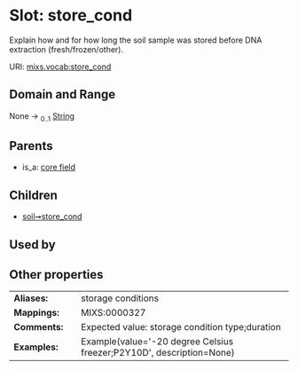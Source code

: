
# Slot: store_cond


Explain how and for how long the soil sample was stored before DNA extraction (fresh/frozen/other).

URI: [mixs.vocab:store_cond](https://w3id.org/mixs/vocab/store_cond)


## Domain and Range

None &#8594;  <sub>0..1</sub> [String](types/String.md)

## Parents

 *  is_a: [core field](core_field.md)

## Children

 *  [soil➞store_cond](soil_store_cond.md)

## Used by


## Other properties

|  |  |  |
| --- | --- | --- |
| **Aliases:** | | storage conditions |
| **Mappings:** | | MIXS:0000327 |
| **Comments:** | | Expected value: storage condition type;duration |
| **Examples:** | | Example(value='-20 degree Celsius freezer;P2Y10D', description=None) |

